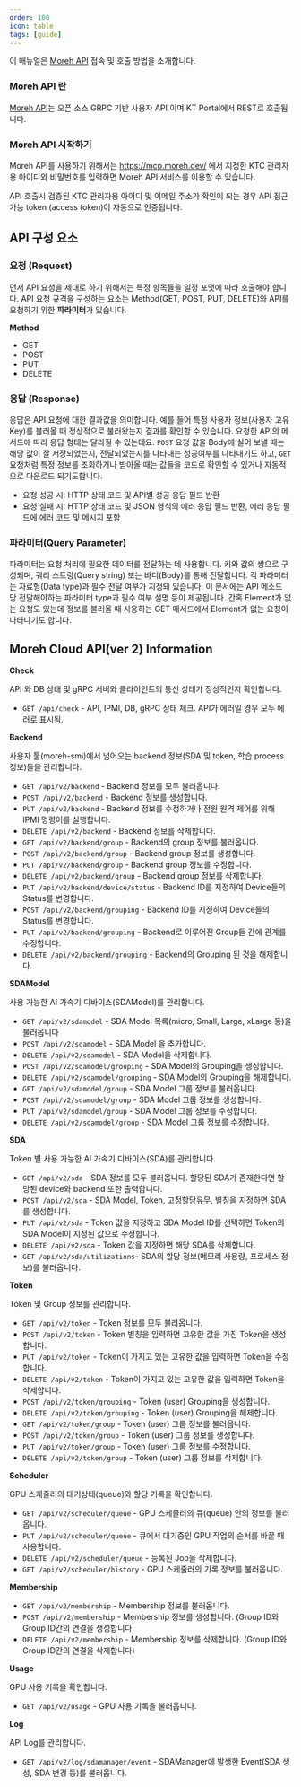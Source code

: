 ```yaml
---
order: 100
icon: table
tags: [guide]
---
```


이 매뉴얼은 [Moreh API](https://dev-console.moreh.dev/api-docs/) 접속 및 호출 방법을 소개합니다.


### Moreh API 란

[Moreh API](https://dev-console.moreh.dev/api-docs/)는 오픈 소스 GRPC 기반 사용자 API 이며 KT Portal에서 REST로 호출됩니다.

### Moreh API 시작하기

Moreh API를 사용하기 위해서는 https://mcp.moreh.dev/ 에서 지정한 KTC 관리자용 아이디와 비밀번호를 입력하면 Moreh API 서비스를 이용할 수 있습니다. 

API 호출시 검증된 KTC 관리자용 아이디 및 이메일 주소가 확인이 되는 경우 API 접근 가능 token (access token)이 자동으로 인증됩니다.

## API 구성 요소

### **요청 (Request)**

먼저 API 요청을 제대로 하기 위해서는 특정 항목들을 일정 포맷에 따라 호출해야 합니다.
API 요청 규격을 구성하는 요소는 Method(GET, POST, PUT, DELETE)와 API를 요청하기 위한 **파라미터**가 있습니다.

**Method**

- GET
- POST
- PUT
- DELETE

### **응답 (Response)**

응답은 API 요청에 대한 결과값을 의미합니다. 예를 들어 특정 사용자 정보(사용자 고유 Key)를 불러올 때 정상적으로 불러왔는지 결과를 확인할 수 있습니다.
요청한 API의 메서드에 따라 응답 형태는 달라질 수 있는데요. `POST` 요청 값을 Body에 실어 보낼 때는 해당 값이 잘 저장되었는지, 전달되었는지를 나타내는 성공여부를 나타내기도 하고, `GET` 요청처럼 특정 정보를 조회하거나 받아올 때는 값들을 코드로 확인할 수 있거나 자동적으로 다운로드 되기도합니다.

- 요청 성공 시: HTTP 상태 코드 및 API별 성공 응답 필드 반환
- 요청 실패 시: HTTP 상태 코드 및 JSON 형식의 에러 응답 필드 반환, 에러 응답 필드에 에러 코드 및 메시지 포함

### **파라미터(Query Parameter)**

파라미터는 요청 처리에 필요한 데이터를 전달하는 데 사용합니다. 키와 값의 쌍으로 구성되며, 쿼리 스트링(Query string) 또는 바디(Body)를 통해 전달합니다.
각 파라미터는 자료형(Data type)과 필수 전달 여부가 지정돼 있습니다.
이 문서에는 API 메소드 당 전달해야하는 파라미터 type과 필수 여부 설명 등이 제공됩니다. 간혹 Element가 없는 요청도 있는데 정보를 불러올 때 사용하는 GET 메서드에서 Element가 없는 요청이 나타나기도 합니다.

## **Moreh Cloud API(ver 2) Information**

**Check**

API 와 DB 상태 및 gRPC 서버와 클라이언트의 통신 상태가 정상적인지 확인합니다.

- `GET /api/check` - API, IPMI, DB, gRPC 상태 체크. API가 에러일 경우 모두 에러로 표시됨.

**Backend**

사용자 툴(moreh-smi)에서 넘어오는 backend 정보(SDA 및 token, 학습 process 정보)들을 관리합니다.

- `GET /api/v2/backend` - Backend 정보를 모두 불러옵니다.
- `POST /api/v2/backend` - Backend 정보를 생성합니다.
- `PUT /api/v2/backend` - Backend 정보를 수정하거나 전원 원격 제어를 위해 IPMI 명령어를 실행합니다.
- `DELETE /api/v2/backend` - Backend 정보를 삭제합니다.
- `GET /api/v2/backend/group` - Backend의 group 정보를 불러옵니다.
- `POST /api/v2/backend/group` - Backend group 정보를 생성합니다.
- `PUT /api/v2/backend/group` - Backend group 정보를 수정합니다.
- `DELETE /api/v2/backend/group` - Backend group 정보를 삭제합니다.
- `PUT /api/v2/backend/device/status` - Backend ID를 지정하여 Device들의 Status를 변경합니다.
- `POST /api/v2/backend/grouping` - Backend ID를 지정하여 Device들의 Status를 변경합니다.
- `PUT /api/v2/backend/grouping` - Backend로 이루어진 Group들 간에 관계를 수정합니다.
- `DELETE /api/v2/backend/grouping` - Backend의 Grouping 된 것을 해제합니다.

**SDAModel**

사용 가능한 AI 가속기 디바이스(SDAModel)를 관리합니다.

- `GET /api/v2/sdamodel` - SDA Model 목록(micro, Small, Large, xLarge 등)을 불러옵니다
- `POST /api/v2/sdamodel` - SDA Model 을 추가합니다.
- `DELETE /api/v2/sdamodel` - SDA Model을 삭제합니다.
- `POST /api/v2/sdamodel/grouping` - SDA Model의 Grouping을 생성합니다.
- `DELETE /api/v2/sdamodel/grouping` - SDA Model의 Grouping을 해제합니다.
- `GET /api/v2/sdamodel/group` - SDA Model 그룹 정보를 불러옵니다.
- `POST /api/v2/sdamodel/group` - SDA Model 그룹 정보를 생성합니다.
- `PUT /api/v2/sdamodel/group` - SDA Model 그룹 정보를 수정합니다.
- `DELETE /api/v2/sdamodel/group` - SDA Model 그룹 정보를 수정합니다.

**SDA**

Token 별 사용 가능한 AI 가속기 디바이스(SDA)를 관리합니다.

- `GET /api/v2/sda` - SDA 정보를 모두 불러옵니다. 할당된 SDA가 존재한다면 할당된 device와 backend 또한 출력합니다.
- `POST /api/v2/sda` - SDA Model, Token, 고정할당유무, 별칭을 지정하면 SDA를 생성합니다.
- `PUT /api/v2/sda` - Token 값을 지정하고 SDA Model ID를 선택하면 Token의 SDA Model이 지정된 값으로 수정합니다.
- `DELETE /api/v2/sda` - Token 값을 지정하면 해당 SDA를 삭제합니다.
- `GET /api/v2/sda/utilizations`- SDA의 할당 정보(메모리 사용량, 프로세스 정보)를 불러옵니다.

**Token**

Token 및 Group 정보를 관리합니다.

- `GET /api/v2/token` - Token 정보를 모두 불러옵니다.
- `POST /api/v2/token` - Token 별칭을 입력하면 고유한 값을 가진 Token을 생성합니다.
- `PUT /api/v2/token` - Token이 가지고 있는 고유한 값을 입력하면 Token을 수정합니다.
- `DELETE /api/v2/token` - Token이 가지고 있는 고유한 값을 입력하면 Token을 삭제합니다.
- `POST /api/v2/token/grouping` - Token (user) Grouping을 생성합니다.
- `DELETE /api/v2/token/grouping` - Token (user) Grouping을 해제합니다.
- `GET /api/v2/token/group` - Token (user) 그룹 정보를 불러옵니다.
- `POST /api/v2/token/group` - Token (user) 그룹 정보를 생성합니다.
- `PUT /api/v2/token/group` - Token (user) 그룹 정보를 수정합니다.
- `DELETE /api/v2/token/group` - Token (user) 그룹 정보를 삭제합니다.

**Scheduler**

GPU 스케줄러의 대기상태(queue)와 할당 기록을 확인합니다.

- `GET /api/v2/scheduler/queue` - GPU 스케줄러의 큐(queue) 안의 정보를 불러옵니다.
- `PUT /api/v2/scheduler/queue` - 큐에서 대기중인 GPU 작업의 순서를 바꿀 때 사용합니다.
- `DELETE /api/v2/scheduler/queue` - 등록된 Job을 삭제합니다.
- `GET /api/v2/scheduler/history` - GPU 스케줄러의 기록 정보를 불러옵니다.

**Membership**

- `GET /api/v2/membership` - Membership 정보를 불러옵니다.
- `POST /api/v2/membership` - Membership 정보를 생성합니다. (Group ID와 Group ID간의 연결을 생성합니다.
- `DELETE /api/v2/membership` - Membership 정보를 삭제합니다. (Group ID와 Group ID간의 연결을 삭제합니다)

**Usage**

GPU 사용 기록을 확인합니다.

- `GET /api/v2/usage` - GPU 사용 기록을 불러옵니다.

**Log**

API Log를 관리합니다.

- `GET /api/v2/log/sdamanager/event` - SDAManager에 발생한 Event(SDA 생성, SDA 변경 등)를 불러옵니다.